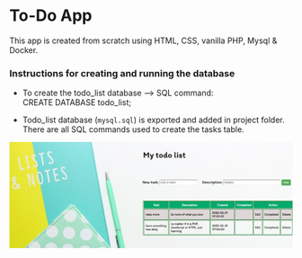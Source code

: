# To-Do App

This app is created from scratch using HTML, CSS, vanilla PHP, Mysql & Docker.

### Instructions for creating and running the database

- To create the todo_list database --> SQL command:\
  CREATE DATABASE todo_list;
  
- Todo_list database (`mysql.sql`) is exported and added in project folder.\
There are all SQL commands used to create the tasks table.

![](/app/public/assets/todo_list.JPG)